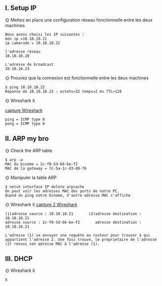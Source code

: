 ## I. Setup IP

🌞 Mettez en place une configuration réseau fonctionnelle entre les deux machines
```
Nous avons choisi les IP suivantes :
mon ip =10.10.10.21
ip camarade = 10.10.10.22

l'adresse réseau 
10.10.10.20

L'adresse de broadcast
10.10.10.23
```

🌞 Prouvez que la connexion est fonctionnelle entre les deux machines
```
$ ping 10.10.10.22
Réponse de 10.10.10.22 : octets=32 temps=2 ms TTL=128
```

🌞 Wireshark it

[capture Wireshark](./wireshark_ex_1.pcapng)
```
ping = ICMP type 8
pong = ICMP type 0
```

## II. ARP my bro

🌞 Check the ARP table
```
$ arp -a
MAC du binome = 2c-f0-5d-66-be-f2
MAC de la gateway = 7c-5a-1c-d3-d8-76
```

🌞 Manipuler la table ARP
```
$ netsh interface IP delete arpcache
On peut voir les adresses MAC des ports de notre PC.
Quand on ping notre binome, d'autre adresse MAC s'affiche
```

🌞 Wireshark it
[capture 2 Wireshark](./wireshark_TP2.pcapng)
```
(1)adresse source : 10.10.10.21       (2)adresse destination : 10.10.10.21
adresse source : 2c-f0-5d-66-be-f2       adresse destination : 10.10.10.21

L'adresse (1) va envoyer une requête au routeur pour trouver à qui appartient l'adresse 2. Une fois trouvé, le proprietaire de l'adresse (2) renvoi son adresse MAC à l'adresse (1).
```

## III. DHCP

🌞 Wireshark it
```
X
```